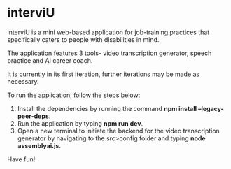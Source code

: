 # interviU

interviU is a mini web-based application for job-training practices that specifically caters to people with disabilities in mind. 

The application features 3 tools- video transcription generator, speech practice and AI career coach. 

It is currently in its first iteration, further iterations may be made as necessary.

To run the application, follow the steps below:
1. Install the dependencies by running the command **npm install –legacy-peer-deps**.
2. Run the application by typing **npm run dev**.
3. Open a new terminal to initiate the backend for the video transcription generator by navigating to the src>config folder and typing **node assemblyai.js**.

Have fun!
